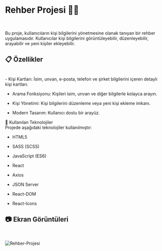 
# Rehber Projesi 📇✨
<br/>

Bu proje, kullanıcıların kişi bilgilerini yönetmesine olanak tanıyan bir rehber uygulamasıdır.
Kullanıcılar kişi bilgilerini görüntüleyebilir, düzenleyebilir, arayabilir ve yeni kişiler ekleyebilir.

## 📋 Özellikler
<br/>
- Kişi Kartları: İsim, unvan, e-posta, telefon ve şirket bilgilerini içeren detaylı kişi kartları.
  
- Arama Fonksiyonu: Kişileri isim, unvan ve diğer bilgilerle kolayca arayın.
  
- Kişi Yönetimi: Kişi bilgilerini düzenleme veya yeni kişi ekleme imkanı.
  
- Modern Tasarım: Kullanıcı dostu bir arayüz.
  

🚀 Kullanılan Teknolojiler
<br/>
Projede aşağıdaki teknolojiler kullanılmıştır:

- HTML5
  
- SASS (SCSS)
  
- JavaScript (ES6)
  
- React
  
- Axios
  
- JSON Server
  
- React-DOM
  
- React-Icons

## 📷 Ekran Görüntüleri
<br/>





![Rehber-Projesi](https://github.com/user-attachments/assets/f76130aa-cc92-4083-88d2-c42bbde798ca)

